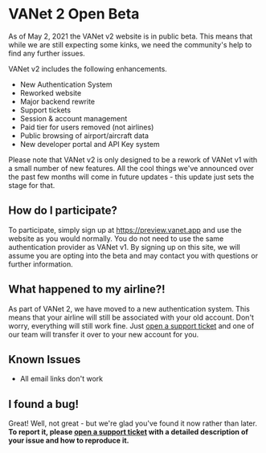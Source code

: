 # VANet 2 Open Beta

As of May 2, 2021 the VANet v2 website is in public beta. This means that while we are still expecting some kinks, we need the community's help to find any further issues.

VANet v2 includes the following enhancements.

-   New Authentication System
-   Reworked website
-   Major backend rewrite
-   Support tickets
-   Session & account management
-   Paid tier for users removed (not airlines)
-   Public browsing of airport/aircraft data
-   New developer portal and API Key system

Please note that VANet v2 is only designed to be a rework of VANet v1 with a small number of new features. All the cool things we've announced over the past few months will come in future updates - this update just sets the stage for that.

## How do I participate?

To participate, simply sign up at <https://preview.vanet.app> and use the website as you would normally. You do not need to use the same authentication provider as VANet v1. By signing up on this site, we will assume you are opting into the beta and may contact you with questions or further information.

## What happened to my airline?!

As part of VANet 2, we have moved to a new authentication system. This means that your airline will still be associated with your old account. Don't worry, everything will still work fine. Just [open a support ticket](https://preview.vanet.app/account/tickets/new) and one of our team will transfer it over to your new account for you.

## Known Issues

-   All email links don't work

## I found a bug!

Great! Well, not great - but we're glad you've found it now rather than later. **To report it, please [open a support ticket](https://preview.vanet.app/account/tickets/new) with a detailed description of your issue and how to reproduce it.**

